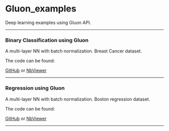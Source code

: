# Gluon_examples
Deep learning examples using Gluon API.

---
### Binary Classification using Gluon 

A multi-layer NN with batch normalization. Breast Cancer dataset.

The code can be found:

[GitHub](https://github.com/unnir/Gluon_examples/blob/master/Breast_Cancer_Binary_Classification.ipynb) 
or [NbViewer](http://nbviewer.jupyter.org/github/unnir/Gluon_examples/blob/master/Breast_Cancer_Binary_Classification.ipynb)

---


### Regression using Gluon 


A multi-layer NN with batch normalization. Boston regression dataset. 

The code can be found:

[GitHub](https://github.com/unnir/Gluon_examples/blob/master/Boston_Regression_example.ipynb) 
or [NbViewer](http://nbviewer.jupyter.org/github/unnir/Gluon_examples/blob/master/Boston_Regression_example.ipynb)

---
